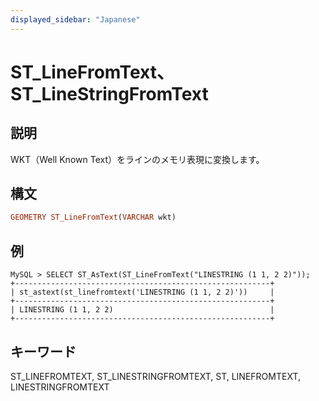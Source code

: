 ```yaml
---
displayed_sidebar: "Japanese"
---
```


# ST_LineFromText、ST_LineStringFromText

## 説明

WKT（Well Known Text）をラインのメモリ表現に変換します。

## 構文

```Haskell
GEOMETRY ST_LineFromText(VARCHAR wkt)
```

## 例

```Plain Text
MySQL > SELECT ST_AsText(ST_LineFromText("LINESTRING (1 1, 2 2)"));
+---------------------------------------------------------+
| st_astext(st_linefromtext('LINESTRING (1 1, 2 2)'))     |
+---------------------------------------------------------+
| LINESTRING (1 1, 2 2)                                   |
+---------------------------------------------------------+
```

## キーワード

ST_LINEFROMTEXT, ST_LINESTRINGFROMTEXT, ST, LINEFROMTEXT, LINESTRINGFROMTEXT
